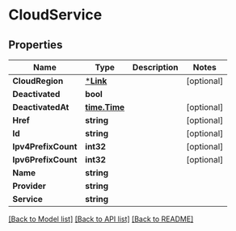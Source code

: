 # CloudService

## Properties
Name | Type | Description | Notes
------------ | ------------- | ------------- | -------------
**CloudRegion** | [***Link**](Link.md) |  | [optional] 
**Deactivated** | **bool** |  | 
**DeactivatedAt** | [**time.Time**](time.Time.md) |  | [optional] 
**Href** | **string** |  | [optional] 
**Id** | **string** |  | [optional] 
**Ipv4PrefixCount** | **int32** |  | [optional] 
**Ipv6PrefixCount** | **int32** |  | [optional] 
**Name** | **string** |  | 
**Provider** | **string** |  | 
**Service** | **string** |  | 

[[Back to Model list]](../README.md#documentation-for-models) [[Back to API list]](../README.md#documentation-for-api-endpoints) [[Back to README]](../README.md)


